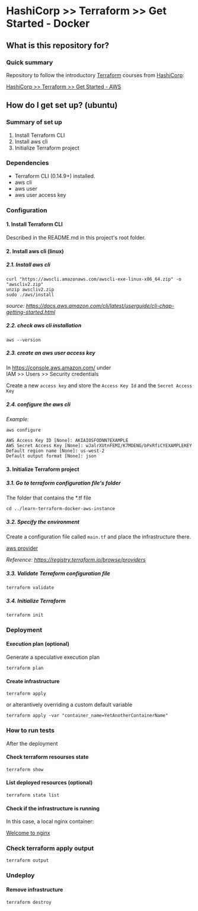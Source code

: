 # HashiCorp >> Terraform >> Get Started - Docker  #

## What is this repository for? ##

### Quick summary  

Repository to follow the introductory [Terraform](https://www.hashicorp.com/products/terraform) courses from [HashiCorp](https://www.hashicorp.com/):  

[HashiCorp >> Terraform >> Get Started - AWS](https://learn.hashicorp.com/collections/terraform/aws-get-started)

## How do I get set up? (ubuntu) ###

### Summary of set up

1. Install Terraform CLI
1. Install aws cli
1. Initialize Terraform project

### Dependencies

- Terraform CLI (0.14.9+) installed. 
- aws cli
- aws user
- aws user access key

### Configuration

#### 1. Install Terraform CLI

Described in the README.md in this project's root folder.

#### 2. Install aws cli (linux)

##### 2.1. Install aws cli
```shell
curl "https://awscli.amazonaws.com/awscli-exe-linux-x86_64.zip" -o "awscliv2.zip"
unzip awscliv2.zip
sudo ./aws/install
```
*source: https://docs.aws.amazon.com/cli/latest/userguide/cli-chap-getting-started.html*

##### 2.2. check aws cli installation

```shell
aws --version
```

##### 2.3. create an aws user access key

In https://console.aws.amazon.com/ under  
IAM >> Users >> Security credentials

Create a new `access key` and store the `Access Key Id` and the `Secret Access Key`  

##### 2.4. configure the aws cli

*Example:*
```shell
aws configure

AWS Access Key ID [None]: AKIAIOSFODNN7EXAMPLE
AWS Secret Access Key [None]: wJalrXUtnFEMI/K7MDENG/bPxRfiCYEXAMPLEKEY
Default region name [None]: us-west-2
Default output format [None]: json
```

#### 3. Initialize Terraform project

##### 3.1. Go to terraform configuration file's folder

The folder that contains the *.tf file

```shell
cd ../learn-terraform-docker-aws-instance
```

##### 3.2. Specify the environment

Create a configuration file called `main.tf` and place the infrastructure there.  

[aws provider](https://registry.terraform.io/providers/hashicorp/aws/latest)

*Reference: https://registry.terraform.io/browse/providers*

##### 3.3. Validate Terraform configuration file

```shell
terraform validate
```

##### 3.4. Initialize Terraform

```shell
terraform init
```

### Deployment 

#### Execution plan (optional)

Generate a speculative execution plan 

```shell
terraform plan
```

#### Create infrastructure 

```shell
terraform apply
```

or alterantively overriding a custom default variable

```shell
terraform apply -var "container_name=YetAnotherContainerName"
```

### How to run tests

After the deployment

#### Check terraform resourses state 

```shell
terraform show
``` 

#### List deployed resources (optional)

```shell
terraform state list
```

#### Check if the infrastructure is running

In this case, a local nginx container:  

[Welcome to nginx](http://localhost:8080/)

### Check terraform apply output

```shell
terraform output
```

### Undeploy 

#### Remove infrastructure

```shell
terraform destroy
```
